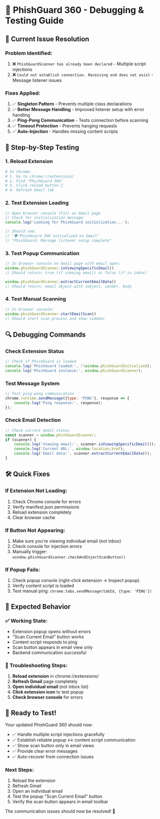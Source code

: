 # 🔧 PhishGuard 360 - Debugging & Testing Guide

## 🚨 **Current Issue Resolution**

### **Problem Identified:**
1. ❌ `PhishGuardScanner has already been declared` - Multiple script injections
2. ❌ `Could not establish connection. Receiving end does not exist` - Message listener issues

### **Fixes Applied:**
1. ✅ **Singleton Pattern** - Prevents multiple class declarations
2. ✅ **Better Message Handling** - Improved listener setup with error handling
3. ✅ **Ping-Pong Communication** - Tests connection before scanning
4. ✅ **Timeout Protection** - Prevents hanging requests
5. ✅ **Auto-Injection** - Handles missing content scripts

## 🧪 **Step-by-Step Testing**

### **1. Reload Extension**
```bash
# In Chrome:
# 1. Go to chrome://extensions/
# 2. Find "PhishGuard 360"
# 3. Click reload button 🔄
# 4. Refresh Gmail tab
```

### **2. Test Extension Loading**
```javascript
// Open browser console (F12) on Gmail page
// Check for initialization message:
console.log('Looking for PhishGuard initialization...');

// Should see:
// "🛡️ PhishGuard 360 initialized on Gmail"
// "PhishGuard: Message listener setup complete"
```

### **3. Test Popup Communication**
```javascript
// In browser console on Gmail page with email open:
window.phishGuardScanner.isViewingSpecificEmail()
// Should return: true (if viewing email) or false (if in inbox)

window.phishGuardScanner.extractCurrentEmailData()
// Should return: email object with subject, sender, body
```

### **4. Test Manual Scanning**
```javascript
// In browser console:
window.phishGuardScanner.startEmailScan()
// Should start scan process and show sidebar
```

## 🔍 **Debugging Commands**

### **Check Extension Status**
```javascript
// Check if PhishGuard is loaded
console.log('PhishGuard loaded:', !!window.phishGuardInitialized);
console.log('PhishGuard instance:', window.phishGuardScanner);
```

### **Test Message System**
```javascript
// Test ping-pong communication
chrome.runtime.sendMessage({type: 'PING'}, response => {
    console.log('Ping response:', response);
});
```

### **Check Email Detection**
```javascript
// Check current email status
const scanner = window.phishGuardScanner;
if (scanner) {
    console.log('Viewing email:', scanner.isViewingSpecificEmail());
    console.log('Current URL:', window.location.href);
    console.log('Email data:', scanner.extractCurrentEmailData());
}
```

## 🛠️ **Quick Fixes**

### **If Extension Not Loading:**
1. Check Chrome console for errors
2. Verify manifest.json permissions
3. Reload extension completely
4. Clear browser cache

### **If Button Not Appearing:**
1. Make sure you're viewing individual email (not inbox)
2. Check console for injection errors
3. Manually trigger: `window.phishGuardScanner.checkAndInjectScanButton()`

### **If Popup Fails:**
1. Check popup console (right-click extension → Inspect popup)
2. Verify content script is loaded
3. Test manual ping: `chrome.tabs.sendMessage(tabId, {type: 'PING'})`

## 🎯 **Expected Behavior**

### **✅ Working State:**
- Extension popup opens without errors
- "Scan Current Email" button works
- Content script responds to ping
- Scan button appears in email view only
- Backend communication successful

### **🔧 Troubleshooting Steps:**
1. **Reload extension** in chrome://extensions/
2. **Refresh Gmail** page completely
3. **Open individual email** (not inbox list)
4. **Click extension icon** to test popup
5. **Check browser console** for errors

## 🚀 **Ready to Test!**

Your updated PhishGuard 360 should now:
- ✅ Handle multiple script injections gracefully
- ✅ Establish reliable popup ↔ content script communication
- ✅ Show scan button only in email views
- ✅ Provide clear error messages
- ✅ Auto-recover from connection issues

### **Next Steps:**
1. Reload the extension
2. Refresh Gmail 
3. Open an individual email
4. Test the popup "Scan Current Email" button
5. Verify the scan button appears in email toolbar

The communication issues should now be resolved! 🎉